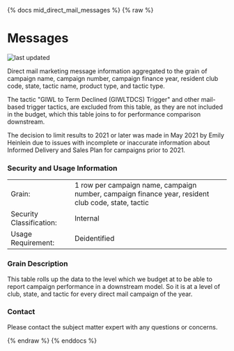 {% docs mid_direct_mail_messages %}
{% raw %}

# Messages

![last updated](assets/update_badges/mid_direct_mail_messages.svg)

Direct mail marketing message information aggregated to the grain of campaign name, campaign number, 
campaign finance year, resident club code, state, tactic name, product type, and tactic type.

The tactic "GIWL to Term Declined (GIWLTDCS) Trigger" and other mail-based trigger tactics, are excluded from this 
table, as they are not included in the budget, which this table joins to for performance comparison downstream.

The decision to limit results to 2021 or later was made in May 2021 by Emily Heinlein due to
issues with incomplete or inaccurate information about Informed Delivery and Sales Plan for
campaigns prior to 2021.

### Security and Usage Information
|     |     |
| --- | --- |
| Grain:                   | 1 row per campaign name, campaign number, campaign finance year, resident club code, state, tactic |
| Security Classification: | Internal |
| Usage Requirement:       | Deidentified |

### Grain Description
This table rolls up the data to the level which we budget at to be able to report campaign 
performance in a downstream model. So it is at a level of club, state, and tactic for every direct 
mail campaign of the year.    


### Contact
Please contact the subject matter expert with any questions or concerns.

{% endraw %}
{% enddocs %}